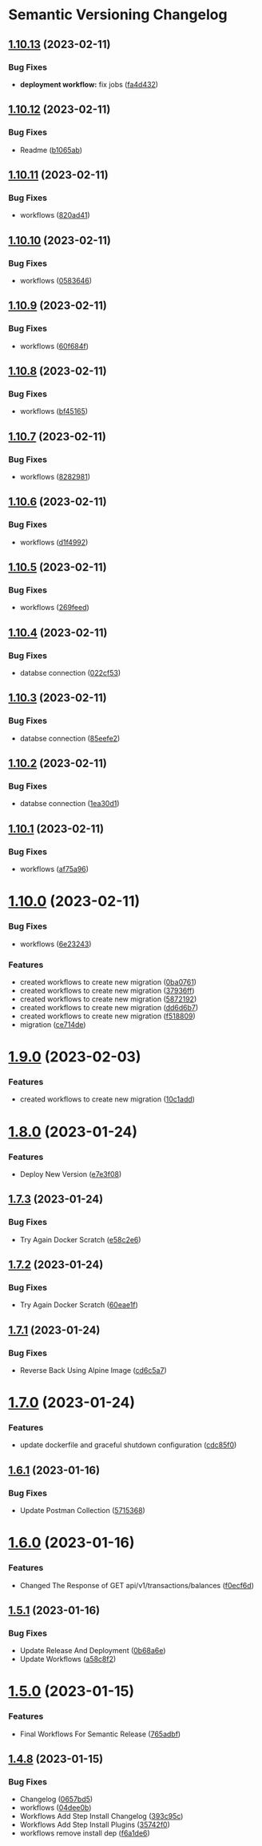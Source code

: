 # Semantic Versioning Changelog

## [1.10.13](https://github.com/mhdiiilham/BTC-Billionaire/compare/v1.10.12...v1.10.13) (2023-02-11)


### Bug Fixes

* **deployment workflow:** fix jobs ([fa4d432](https://github.com/mhdiiilham/BTC-Billionaire/commit/fa4d432badbfb7704abc93466847f39994c69f83))

## [1.10.12](https://github.com/mhdiiilham/BTC-Billionaire/compare/v1.10.11...v1.10.12) (2023-02-11)


### Bug Fixes

* Readme ([b1065ab](https://github.com/mhdiiilham/BTC-Billionaire/commit/b1065ab8888eaa8794b38bd7c8b6ea386b96f957))

## [1.10.11](https://github.com/mhdiiilham/BTC-Billionaire/compare/v1.10.10...v1.10.11) (2023-02-11)


### Bug Fixes

* workflows ([820ad41](https://github.com/mhdiiilham/BTC-Billionaire/commit/820ad417b9c8ec3ed976074c1b66ba42e1c92826))

## [1.10.10](https://github.com/mhdiiilham/BTC-Billionaire/compare/v1.10.9...v1.10.10) (2023-02-11)


### Bug Fixes

* workflows ([0583646](https://github.com/mhdiiilham/BTC-Billionaire/commit/05836469e70ec2b1e90239b17e38ac4e5ba5dc6a))

## [1.10.9](https://github.com/mhdiiilham/BTC-Billionaire/compare/v1.10.8...v1.10.9) (2023-02-11)


### Bug Fixes

* workflows ([60f684f](https://github.com/mhdiiilham/BTC-Billionaire/commit/60f684f3e27fbbcc4d77694709277e9e6935a327))

## [1.10.8](https://github.com/mhdiiilham/BTC-Billionaire/compare/v1.10.7...v1.10.8) (2023-02-11)


### Bug Fixes

* workflows ([bf45165](https://github.com/mhdiiilham/BTC-Billionaire/commit/bf451659c8b61b38e77f89f19520b39a87332f7a))

## [1.10.7](https://github.com/mhdiiilham/BTC-Billionaire/compare/v1.10.6...v1.10.7) (2023-02-11)


### Bug Fixes

* workflows ([8282981](https://github.com/mhdiiilham/BTC-Billionaire/commit/82829814c3bd9cf8fd965b11f776459eb47fcedd))

## [1.10.6](https://github.com/mhdiiilham/BTC-Billionaire/compare/v1.10.5...v1.10.6) (2023-02-11)


### Bug Fixes

* workflows ([d1f4992](https://github.com/mhdiiilham/BTC-Billionaire/commit/d1f499287cf6ccb4e69e1d4c3965883e092c6da6))

## [1.10.5](https://github.com/mhdiiilham/BTC-Billionaire/compare/v1.10.4...v1.10.5) (2023-02-11)


### Bug Fixes

* workflows ([269feed](https://github.com/mhdiiilham/BTC-Billionaire/commit/269feeda0e19c46b834f998733f0484d3c1706f4))

## [1.10.4](https://github.com/mhdiiilham/BTC-Billionaire/compare/v1.10.3...v1.10.4) (2023-02-11)


### Bug Fixes

* databse connection ([022cf53](https://github.com/mhdiiilham/BTC-Billionaire/commit/022cf531e3b202a317625c50c3bf25ba03d1a54f))

## [1.10.3](https://github.com/mhdiiilham/BTC-Billionaire/compare/v1.10.2...v1.10.3) (2023-02-11)


### Bug Fixes

* databse connection ([85eefe2](https://github.com/mhdiiilham/BTC-Billionaire/commit/85eefe2652d9c8501e6a35ed605c1d604d5f3d3e))

## [1.10.2](https://github.com/mhdiiilham/BTC-Billionaire/compare/v1.10.1...v1.10.2) (2023-02-11)


### Bug Fixes

* databse connection ([1ea30d1](https://github.com/mhdiiilham/BTC-Billionaire/commit/1ea30d167d0ac17566303d2e933774098259935f))

## [1.10.1](https://github.com/mhdiiilham/BTC-Billionaire/compare/v1.10.0...v1.10.1) (2023-02-11)


### Bug Fixes

* workflows ([af75a96](https://github.com/mhdiiilham/BTC-Billionaire/commit/af75a96b804bad08b6284d4d67a98241dc795922))

# [1.10.0](https://github.com/mhdiiilham/BTC-Billionaire/compare/v1.9.0...v1.10.0) (2023-02-11)


### Bug Fixes

* workflows ([6e23243](https://github.com/mhdiiilham/BTC-Billionaire/commit/6e232438bedb846cd45c356375fc3e756a99f989))


### Features

* created workflows to create new migration ([0ba0761](https://github.com/mhdiiilham/BTC-Billionaire/commit/0ba0761273962dccd32ac285cb19b65d182f8eaf))
* created workflows to create new migration ([37936ff](https://github.com/mhdiiilham/BTC-Billionaire/commit/37936ff7a08e3849f0af5c3ed489acb8807e1b57))
* created workflows to create new migration ([5872192](https://github.com/mhdiiilham/BTC-Billionaire/commit/5872192b0c99c7fb9420e6620a3f5d126ee952e6))
* created workflows to create new migration ([dd6d6b7](https://github.com/mhdiiilham/BTC-Billionaire/commit/dd6d6b788b78ed5658bcee12b65184b45fe1a9d5))
* created workflows to create new migration ([f518809](https://github.com/mhdiiilham/BTC-Billionaire/commit/f518809c00eaeb3b5a294cdd4ba67a77d6224609))
* migration ([ce714de](https://github.com/mhdiiilham/BTC-Billionaire/commit/ce714de676f372a8fbb372f750c44bc887dfe973))

# [1.9.0](https://github.com/mhdiiilham/BTC-Billionaire/compare/v1.8.0...v1.9.0) (2023-02-03)


### Features

* created workflows to create new migration ([10c1add](https://github.com/mhdiiilham/BTC-Billionaire/commit/10c1add9760ce675fa17b9cdfb0cd35b78f5e593))

# [1.8.0](https://github.com/mhdiiilham/BTC-Billionaire/compare/v1.7.3...v1.8.0) (2023-01-24)


### Features

* Deploy New Version ([e7e3f08](https://github.com/mhdiiilham/BTC-Billionaire/commit/e7e3f081c311401edbdd29791097599a5cd15622))

## [1.7.3](https://github.com/mhdiiilham/BTC-Billionaire/compare/v1.7.2...v1.7.3) (2023-01-24)


### Bug Fixes

* Try Again Docker Scratch ([e58c2e6](https://github.com/mhdiiilham/BTC-Billionaire/commit/e58c2e6b54ae9e19a87254515dcdba41ab4daf77))

## [1.7.2](https://github.com/mhdiiilham/BTC-Billionaire/compare/v1.7.1...v1.7.2) (2023-01-24)


### Bug Fixes

* Try Again Docker Scratch ([60eae1f](https://github.com/mhdiiilham/BTC-Billionaire/commit/60eae1f2f50f3d4ea583f2765887686be1808f06))

## [1.7.1](https://github.com/mhdiiilham/BTC-Billionaire/compare/v1.7.0...v1.7.1) (2023-01-24)


### Bug Fixes

* Reverse Back Using Alpine Image ([cd6c5a7](https://github.com/mhdiiilham/BTC-Billionaire/commit/cd6c5a7be92667132848b5fd051e72c191de1148))

# [1.7.0](https://github.com/mhdiiilham/BTC-Billionaire/compare/v1.6.1...v1.7.0) (2023-01-24)


### Features

* update dockerfile and graceful shutdown configuration ([cdc85f0](https://github.com/mhdiiilham/BTC-Billionaire/commit/cdc85f019c7d14d5b8b1bbf058606085d1de24d0))

## [1.6.1](https://github.com/mhdiiilham/BTC-Billionaire/compare/v1.6.0...v1.6.1) (2023-01-16)


### Bug Fixes

* Update Postman Collection ([5715368](https://github.com/mhdiiilham/BTC-Billionaire/commit/57153680082d5cd50e7793d6167e1bd602f2d7bd))

# [1.6.0](https://github.com/mhdiiilham/BTC-Billionaire/compare/v1.5.1...v1.6.0) (2023-01-16)


### Features

* Changed The Response of GET api/v1/transactions/balances ([f0ecf6d](https://github.com/mhdiiilham/BTC-Billionaire/commit/f0ecf6dac183ed4d2cab40a90d5f232f73cc1f50))

## [1.5.1](https://github.com/mhdiiilham/BTC-Billionaire/compare/v1.5.0...v1.5.1) (2023-01-16)


### Bug Fixes

* Update Release And Deployment ([0b68a6e](https://github.com/mhdiiilham/BTC-Billionaire/commit/0b68a6ea0be9d965f6b3e5c85e5a485c3eb77937))
* Update Workflows ([a58c8f2](https://github.com/mhdiiilham/BTC-Billionaire/commit/a58c8f2b493951f4fda57eda546bcfb26b7249d8))

# [1.5.0](https://github.com/mhdiiilham/BTC-Billionaire/compare/v1.4.8...v1.5.0) (2023-01-15)


### Features

* Final Workflows For Semantic Release ([765adbf](https://github.com/mhdiiilham/BTC-Billionaire/commit/765adbf1d742d62b4ee36b403610b467a8bf2519))

## [1.4.8](https://github.com/mhdiiilham/BTC-Billionaire/compare/v1.4.7...v1.4.8) (2023-01-15)


### Bug Fixes

* Changelog ([0657bd5](https://github.com/mhdiiilham/BTC-Billionaire/commit/0657bd53b13f45ddabcd2ac245b14c7457536e81))
* workflows ([04dee0b](https://github.com/mhdiiilham/BTC-Billionaire/commit/04dee0b20343b50556021315b26e794a8dde88b7))
* Workflows Add Step Install Changelog ([393c95c](https://github.com/mhdiiilham/BTC-Billionaire/commit/393c95c07cdb796d138b9913026fcf341acd0bf5))
* Workflows Add Step Install Plugins ([35742f0](https://github.com/mhdiiilham/BTC-Billionaire/commit/35742f064773854bd7d235352cb469bf21de89cd))
* workflows remove install dep ([f6a1de6](https://github.com/mhdiiilham/BTC-Billionaire/commit/f6a1de6fad12b91a8303a44d8bdbf462920d0440))
